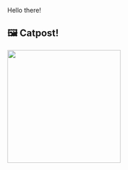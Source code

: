 Hello there!



## 🖼️ Catpost!

<sub>
    <img src="https://cdn2.thecatapi.com/images/9jk.jpg" height="256">
</sub>

